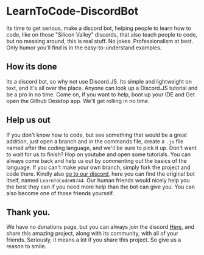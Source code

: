 # LearnToCode-DiscordBot
  Its time to get serious, make a discord bot, helping people to learn how to code, like on those "Silicon Valley" discords, that also teach people to code, but no messing around, this is real stuff. No jokes. Professionalism at best. Only humor you'll find is in the easy-to-understand examples.
## How its done
  Its a discord bot, so why not use Discord.JS. Its simple and lightweight on text, and it's all over the place. Anyone can look up a Discord.JS tutorial and be a pro in no time. Come on, if you want to help, boot up your IDE and Get open the Github Desktop app. We'll get rolling in no time.
## Help us out
  If you don't know how to code, but see something that would be a great addition, just open a branch and in the commands file, create a `.js` file named after the coding language, and we'll be sure to pick it up.
  Don't want to wait for us to finish? Hop on youtube and open some tutorials. You can always come back and help us out by commenting out the basics of the language. If you can't make your own branch, simply fork the project and code there. Kindly also [go to our discord](https://discord.gg/3fgH2ff), here you can find the original bot itself, named `LearnToCode#8744`. Our human friends would nicely help you the best they can if you need more help than the bot can give you. You can also become one of those friends yourself.
## Thank you.
  We have no donations page, but you can always join the discord [Here](https://discord.gg/3fgH2ff), and share this amazing project, along with its community, with all of your friends. Seriously, it means a lot if you share this project. So give us a reason to smile.
